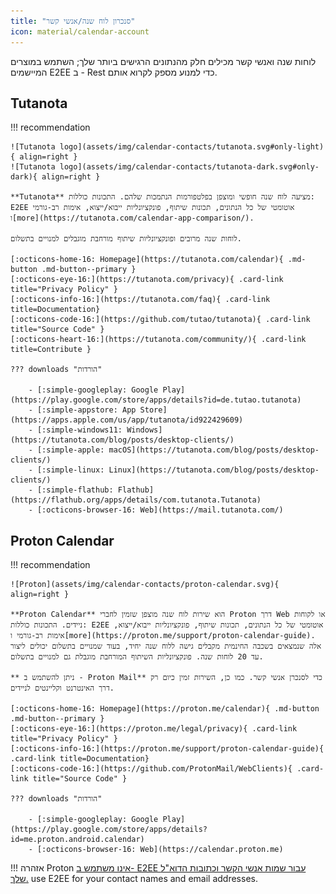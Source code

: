 ```yaml
---
title: "סנכרון לוח שנה/אנשי קשר"
icon: material/calendar-account
---
```


לוחות שנה ואנשי קשר מכילים חלק מהנתונים הרגישים ביותר שלך; השתמש במוצרים המיישמים E2EE ב - Rest כדי למנוע מספק לקרוא אותם.

## Tutanota

!!! recommendation

    ![Tutanota logo](assets/img/calendar-contacts/tutanota.svg#only-light){ align=right }
    ![Tutanota logo](assets/img/calendar-contacts/tutanota-dark.svg#only-dark){ align=right }
    
    **Tutanota** מציעה לוח שנה חופשי ומוצפן בפלטפורמות הנתמכות שלהם. התכונות כוללות: E2EE אוטומטי של כל הנתונים, תכונות שיתוף, פונקציונליות ייבוא/ייצוא, אימות רב-גורמי ו[more](https://tutanota.com/calendar-app-comparison/).
    
    לוחות שנה מרובים ופונקציונליות שיתוף מורחבת מוגבלים למנויים בתשלום.
    
    [:octicons-home-16: Homepage](https://tutanota.com/calendar){ .md-button .md-button--primary }
    [:octicons-eye-16:](https://tutanota.com/privacy){ .card-link title="Privacy Policy" }
    [:octicons-info-16:](https://tutanota.com/faq){ .card-link title=Documentation}
    [:octicons-code-16:](https://github.com/tutao/tutanota){ .card-link title="Source Code" }
    [:octicons-heart-16:](https://tutanota.com/community/){ .card-link title=Contribute }
    
    ??? downloads "הורדות"
    
        - [:simple-googleplay: Google Play](https://play.google.com/store/apps/details?id=de.tutao.tutanota)
        - [:simple-appstore: App Store](https://apps.apple.com/us/app/tutanota/id922429609)
        - [:simple-windows11: Windows](https://tutanota.com/blog/posts/desktop-clients/)
        - [:simple-apple: macOS](https://tutanota.com/blog/posts/desktop-clients/)
        - [:simple-linux: Linux](https://tutanota.com/blog/posts/desktop-clients/)
        - [:simple-flathub: Flathub](https://flathub.org/apps/details/com.tutanota.Tutanota)
        - [:octicons-browser-16: Web](https://mail.tutanota.com/)

## Proton Calendar

!!! recommendation

    ![Proton](assets/img/calendar-contacts/proton-calendar.svg){ align=right }
    
    **Proton Calendar** הוא שירות לוח שנה מוצפן שזמין לחברי Proton דרך Web או לקוחות ניידים. התכונות כוללות: E2EE אוטומטי של כל הנתונים, תכונות שיתוף, פונקציונליות ייבוא/ייצוא, אימות רב-גורמי ו[more](https://proton.me/support/proton-calendar-guide). אלה שנמצאים בשכבה החינמית מקבלים גישה ללוח שנה יחיד, בעוד שמנויים בתשלום יכולים ליצור עד 20 לוחות שנה. פונקציונליות השיתוף המורחבת מוגבלת גם למנויים בתשלום.
    
    ** ניתן להשתמש ב - Proton Mail** כדי לסנכרן אנשי קשר. כמו כן, השירות זמין כיום רק דרך האינטרנט וקליינטים לניידים.
    
    [:octicons-home-16: Homepage](https://proton.me/calendar){ .md-button .md-button--primary }
    [:octicons-eye-16:](https://proton.me/legal/privacy){ .card-link title="Privacy Policy" }
    [:octicons-info-16:](https://proton.me/support/proton-calendar-guide){ .card-link title=Documentation}
    [:octicons-code-16:](https://github.com/ProtonMail/WebClients){ .card-link title="Source Code" }
    
    ??? downloads "הורדות"
    
        - [:simple-googleplay: Google Play](https://play.google.com/store/apps/details?id=me.proton.android.calendar)
        - [:octicons-browser-16: Web](https://calendar.proton.me)

!!! אזהרה
    Proton [אינו משתמש ב- E2EE עבור שמות אנשי הקשר וכתובות הדוא"ל שלך.](https://proton.me/support/proton-contacts#verify) use E2EE for your contact names and email addresses.
